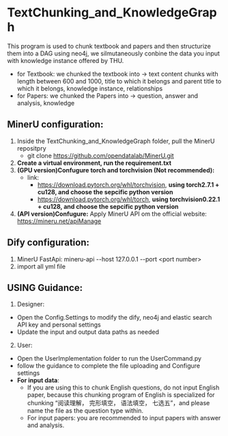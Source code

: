 # TextChunking_and_KnowledgeGraph
This program is used to chunk textbook and papers and then structurize them into a DAG using neo4j, we silmutaneously conbine the data you input with knowledge instance offered by THU.
- for Textbook: we chunked the textbook into -> text content chunks with length between 600 and 1000, title to which it belongs and parent title to which it belongs, knowledge instance, relationships
- for Papers: we chunked the Papers into -> question, answer and analysis, knowledge

## MinerU configuration:
1. Inside the TextChunking_and_KnowledgeGraph folder, pull the MinerU repositpry
   - git clone https://github.com/opendatalab/MinerU.git
2. **Create a virtual environment, run the requirement.txt**
3. **(GPU version)Confugure torch and torchvision (Not recommended):**
    - link:
       - https://download.pytorch.org/whl/torchvision, **using torch2.7.1 + cu128, and choose the sepcific python version**
       - https://download.pytorch.org/whl/torch, **using torchvision0.22.1 + cu128, and choose the sepcific python version**
4. **(API version)Confugure:** Apply MinerU API om the official website: https://mineru.net/apiManage
## Dify configuration:
1. MinerU FastApi: mineru-api --host 127.0.0.1 --port \<port number\>
2. import all yml file

## USING Guidance:
1. Designer:
- Open the Config.Settings to modify the dify, neo4j and elastic search API key and personal settings
- Update the input and output data paths as needed
2. User:
- Open the UserImplementation folder to run the UserCommand.py
- follow the guidance to complete the file uploading and Configure settings
- **For input data**:
     - If you are using this to chunk English questions, do not input English paper, because this chunking program of English is specialized for chunking “阅读理解， 完形填空， 语法填空， 七选五”，and please name the file as the question type within.
     - For input papers: you are recommended to input papers with answer and analysis.
 
